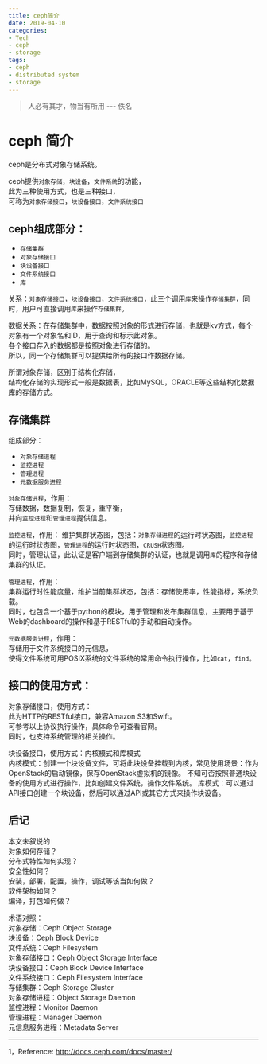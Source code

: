 ```yaml
---
title: ceph简介
date: 2019-04-10
categories:
- Tech
- ceph
- storage
tags:
- ceph
- distributed system
- storage
---
```


> 人必有其才，物当有所用 --- 佚名

# ceph 简介

ceph是分布式对象存储系统。

ceph提供`对象存储`，`块设备`，`文件系统`的功能，  
此为三种使用方式，也是三种接口，  
可称为`对象存储接口`，`块设备接口`，`文件系统接口`  

## ceph组成部分：  
- `存储集群`  
- `对象存储接口`  
- `块设备接口`  
- `文件系统接口`  
- `库`  

关系：`对象存储接口`，`块设备接口`，`文件系统接口`，此三个调用`库`来操作`存储集群`，同时，用户可直接调用`库`来操作`存储集群`。

数据关系：在存储集群中，数据按照对象的形式进行存储，也就是kv方式，每个对象有一个对象名和ID，用于查询和标示此对象。  
各个接口存入的数据都是按照对象进行存储的。  
所以，同一个存储集群可以提供给所有的接口作数据存储。  


所谓对象存储，区别于结构化存储，  
结构化存储的实现形式一般是数据表，比如MySQL，ORACLE等这些结构化数据库的存储方式。  



## 存储集群

组成部分：  
- `对象存储进程`  
- `监控进程`  
- `管理进程`  
- `元数据服务进程`

`对象存储进程`，作用：  
存储数据，数据复制，恢复，重平衡，  
并向`监控进程`和`管理进程`提供信息。

`监控进程`，作用：
维护集群状态图，包括：`对象存储进程`的运行时状态图，`监控进程`的运行时状态图，`管理进程`的运行时状态图，`CRUSH`状态图。  
同时，管理认证，此认证是客户端到存储集群的认证，也就是调用`库`的程序和存储集群的认证。

`管理进程`，作用：  
集群运行时性能度量，维护当前集群状态，包括：存储使用率，性能指标，系统负载。  
同时，也包含一个基于python的模块，用于管理和发布集群信息，主要用于基于Web的dashboard的操作和基于RESTful的手动和自动操作。

`元数据服务进程`，作用：  
存储用于文件系统接口的元信息，  
使得文件系统可用POSIX系统的文件系统的常用命令执行操作，比如`cat`，`find`。

## 接口的使用方式：
对象存储接口，使用方式：  
此为HTTP的RESTful接口，兼容Amazon S3和Swift。  
可参考以上协议执行操作，具体命令可查看官网。  
同时，也支持系统管理的相关操作。  

块设备接口，使用方式：内核模式和库模式  
内核模式：创建一个块设备文件，可将此块设备挂载到内核，常见使用场景：作为OpenStack的启动镜像，保存OpenStack虚拟机的镜像。
不知可否按照普通块设备的使用方式进行操作，比如创建文件系统，操作文件系统。
库模式：可以通过API接口创建一个块设备，然后可以通过API或其它方式来操作块设备。  


## 后记

本文未叙说的  
对象如何存储？  
分布式特性如何实现？  
安全性如何？  
安装，部署，配置，操作，调试等该当如何做？  
软件架构如何？  
编译，打包如何做？  

术语对照：  
对象存储：Ceph Object Storage   
块设备：Ceph Block Device  
文件系统：Ceph Filesystem  
对象存储接口：Ceph Object Storage Interface   
块设备接口：Ceph Block Device Interface   
文件系统接口：Ceph Filesystem Interface   
存储集群：Ceph Storage Cluster  
对象存储进程：Object Storage Daemon  
监控进程：Monitor Daemon  
管理进程：Manager Daemon  
元信息服务进程：Metadata Server  

---
1，Reference: http://docs.ceph.com/docs/master/



